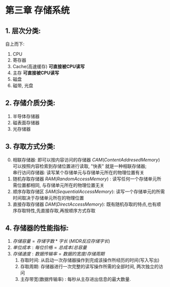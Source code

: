 # 第三章 存储系统

## 1. 层次分类:

自上而下:
1. CPU
2. 寄存器
3. Cache(高速缓存) **可直接被CPU读写**
4. 主存 **可直接被CPU读写**
5. 磁盘
6. 磁带, 光盘

## 2. 存储介质分类:

1. 半导体存储器
2. 磁表面存储器
3. 光存储器

## 3. 存取方式分类:

0. 相联存储器: 即可以按内容访问的存储器 $CAM(Content Addresed Memory)$ 可以按照内容检索到存储位置进行读取, "快表" 就是一种相联存储器;  
串行访问存储器: 读写某个存储单元与存储单元所在的物理位置有关
1. 随机存取存储器 $RAM(Random Access Memory)$ : 读写任何一个存储单元所需位置都相同, 与存储单元所在的物理位置无关
2. 顺序存取存储区 $SAM(Sequential Access Memory):$ 读写一个存储单元的所需时间取决于存储单元所在的物理位置
3. 直接存取存储器 $DAM(Direct Access Memory):$ 既有随机存取的特点,也有顺序存取特性,先直接存取,再按顺序方式存取

## 4. 存储器的性能指标:

1. $存储容量 = 存储字数 * 字长$ $(MIDR 反应存储字长)$
2. $单位成本: 每位价格 = 总成本 / 总容量$
3. $存储速度: 数据传输率 = 数据的宽度 / 存储周期$
   1. 存取时间: 从启动一次存储器操作到完成该操作所经历的时间(写入写出)
   2. 存取周期: 存储器进行一次完整的读写操作所需的全部时间, 两次独立的访问
   3. 主存带宽(数据传输率) : 每秒从主存进出信息的最大数量. 
